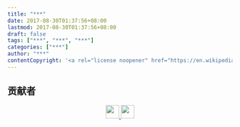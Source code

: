```yaml
---
title: "***"
date: 2017-08-30T01:37:56+08:00
lastmod: 2017-08-30T01:37:56+08:00
draft: false
tags: ["***", "***", "***"]
categories: ["***"]
author: "***"
contentCopyright: '<a rel="license noopener" href="https://en.wikipedia.org/wiki/Wikipedia:Text_of_Creative_Commons_Attribution-ShareAlike_3.0_Unported_License" target="_blank">Creative Commons Attribution-ShareAlike License</a>'
---
```


<!--上述为文章属性，请修改内容为“***”的部分、时间及版权声明
title 文章标题
tags标签，可填写一个或多个标签
categories分类根据实际内容请填写“计算机基础知识”、“实用技能”、“故障解决”中的一个
author作者仅填写第一作者，贡献者请在文末以Logo及链接的形式按照示例代码注明
推荐使用typora编辑器
-->

<!--文章内容最大标题等级为二级标题-->

## 贡献者

<center class="half">
  <a href="www.baidu.com">
    <img src="/Users/lhb/Downloads/42f29059f0f6fef8cd6c1c37f689868b.jpg" width="30"/>
  </a>
  <a>  
  	<img src="http://yyy.jpg" width="30"/>
  </a>
</center>

